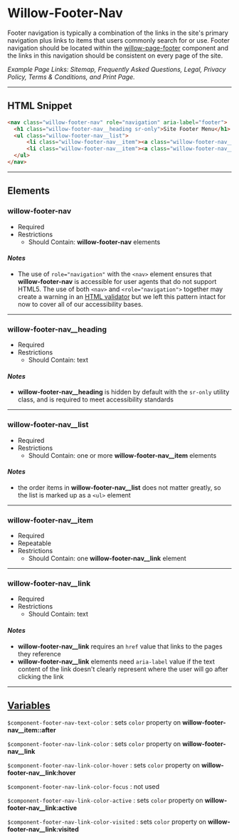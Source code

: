 # **Willow-Footer-Nav**

Footer navigation is typically a combination of the links in the site's primary navigation plus links to items that users commonly search for or use. Footer navigation should be located within the [willow-page-footer](../page-footer) component and the links in this navigation should be consistent on every page of the site.

_Example Page Links: Sitemap, Frequently Asked Questions, Legal, Privacy Policy, Terms & Conditions, and Print Page._

---

## HTML Snippet

```html
<nav class="willow-footer-nav" role="navigation" aria-label="footer">
  <h1 class="willow-footer-nav__heading sr-only">Site Footer Menu</h1>
  <ul class="willow-footer-nav__list">
      <li class="willow-footer-nav__item"><a class="willow-footer-nav__link" href="" aria-label="">Menu Item 1</a></li>
      <li class="willow-footer-nav__item"><a class="willow-footer-nav__link" href="" aria-label="">Menu Item 2</a></li>
  </ul>
</nav>
```

---

## Elements

### willow-footer-nav

- Required
- Restrictions
  - Should Contain: **willow-footer-nav** elements

#### _Notes_

- The use of `role="navigation"` with the `<nav>` element ensures that **willow-footer-nav** is accessible for user agents that do not support HTML5. The use of both `<nav>` and `<role="navigation">` together may create a warning in an [HTML validator](https://validator.w3.org/) but we left this pattern intact for now to cover all of our accessibility bases.

---

### willow-footer-nav__heading

- Required
- Restrictions
  - Should Contain: text

#### _Notes_

- **willow-footer-nav__heading** is hidden by default with the `sr-only` utility class, and is required to meet accessibility standards

---

### willow-footer-nav__list

- Required
- Restrictions
  - Should Contain: one or more **willow-footer-nav__item** elements

#### _Notes_

- the order items in **willow-footer-nav__list** does not matter greatly, so the list is marked up as a `<ul>` element

---

### willow-footer-nav__item

- Required
- Repeatable
- Restrictions
  - Should Contain: one **willow-footer-nav__link** element

---

### willow-footer-nav__link

- Required
- Restrictions
  - Should Contain: text

#### _Notes_

- **willow-footer-nav__link** requires an `href` value that links to the pages they reference
- **willow-footer-nav__link** elements need `aria-label` value if the text content of the link doesn't clearly represent where the user will go after clicking the link

---

## [Variables](./styles/_default-variables.scss)

`$component-footer-nav-text-color` : sets `color` property on **willow-footer-nav__item::after**

`$component-footer-nav-link-color` : sets `color` property on **willow-footer-nav__link**

`$component-footer-nav-link-color-hover` : sets `color` property on **willow-footer-nav__link:hover**

`$component-footer-nav-link-color-focus` : not used

`$component-footer-nav-link-color-active` : sets `color` property on **willow-footer-nav__link:active**

`$component-footer-nav-link-color-visited` : sets `color` property on **willow-footer-nav__link:visited**
